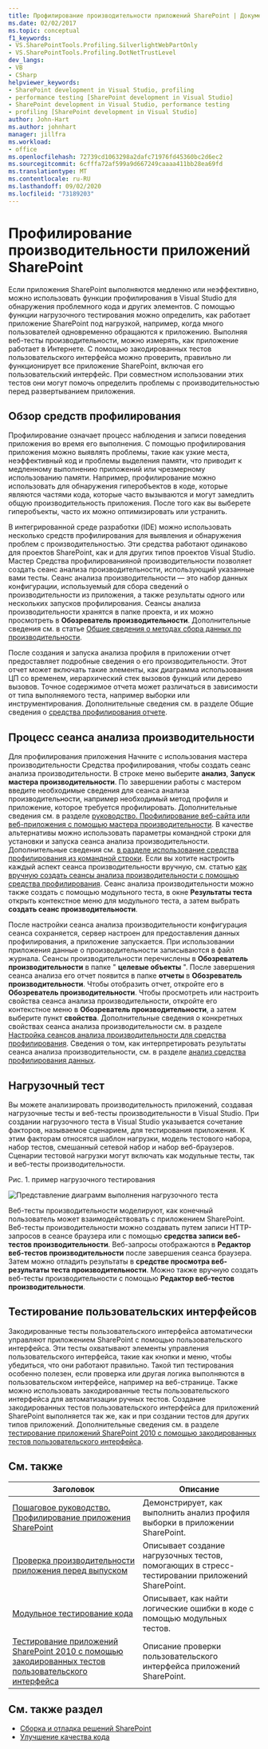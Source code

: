 ```yaml
---
title: Профилирование производительности приложений SharePoint | Документация Майкрософт
ms.date: 02/02/2017
ms.topic: conceptual
f1_keywords:
- VS.SharePointTools.Profiling.SilverlightWebPartOnly
- VS.SharePointTools.Profiling.DotNetTrustLevel
dev_langs:
- VB
- CSharp
helpviewer_keywords:
- SharePoint development in Visual Studio, profiling
- performance testing [SharePoint development in Visual Studio]
- SharePoint development in Visual Studio, performance testing
- profiling [SharePoint development in Visual Studio]
author: John-Hart
ms.author: johnhart
manager: jillfra
ms.workload:
- office
ms.openlocfilehash: 72739cd1063298a2dafc71976fd45360bc2d6ec2
ms.sourcegitcommit: 6cfffa72af599a9d667249caaaa411bb28ea69fd
ms.translationtype: MT
ms.contentlocale: ru-RU
ms.lasthandoff: 09/02/2020
ms.locfileid: "73189203"
---
```

# <a name="profile-the-performance-of-sharepoint-applications"></a>Профилирование производительности приложений SharePoint

Если приложения SharePoint выполняются медленно или неэффективно, можно использовать функции профилирования в Visual Studio для обнаружения проблемного кода и других элементов. С помощью функции нагрузочного тестирования можно определить, как работает приложение SharePoint под нагрузкой, например, когда много пользователей одновременно обращаются к приложению. Выполняя веб-тесты производительности, можно измерять, как приложение работает в Интернете. С помощью закодированных тестов пользовательского интерфейса можно проверить, правильно ли функционирует все приложение SharePoint, включая его пользовательский интерфейс. При совместном использовании этих тестов они могут помочь определить проблемы с производительностью перед развертыванием приложения.

## <a name="profile-tools-overview"></a>Обзор средств профилирования

Профилирование означает процесс наблюдения и записи поведения приложения во время его выполнения. С помощью профилирования приложения можно выявлять проблемы, такие как узкие места, неэффективный код и проблемы выделения памяти, что приводит к медленному выполнению приложений или чрезмерному использованию памяти. Например, профилирование можно использовать для обнаружения гиперобъектов в коде, которые являются частями кода, которые часто вызываются и могут замедлить общую производительность приложения. После того как вы выберете гиперобъекты, часто их можно оптимизировать или устранить.

В интегрированной среде разработки (IDE) можно использовать несколько средств профилирования для выявления и обнаружения проблем с производительностью. Эти средства работают одинаково для проектов SharePoint, как и для других типов проектов Visual Studio. Мастер Средства профилированияной производительности позволяет создать сеанс анализа производительности, использующий указанные вами тесты. Сеанс анализа производительности — это набор данных конфигурации, используемый для сбора сведений о производительности из приложения, а также результаты одного или нескольких запусков профилирования. Сеансы анализа производительности хранятся в папке проекта, и их можно просмотреть в **Обозреватель производительности**. Дополнительные сведения см. в статье [Общие сведения о методах сбора данных по производительности](../profiling/understanding-performance-collection-methods.md).

После создания и запуска анализа профиля в приложении отчет предоставляет подробные сведения о его производительности. Этот отчет может включать такие элементы, как диаграмма использования ЦП со временем, иерархический стек вызовов функций или дерево вызовов. Точное содержимое отчета может различаться в зависимости от типа выполняемого теста, например выборки или инструментирования. Дополнительные сведения см. в разделе Общие сведения о [средства профилирования отчете](../profiling/performance-report-overview.md).

## <a name="performance-session-process"></a>Процесс сеанса анализа производительности

Для профилирования приложения Начните с использования мастера производительности Средства профилирования, чтобы создать сеанс анализа производительности. В строке меню выберите **анализ**, **Запуск мастера производительности**. По завершении работы с мастером введите необходимые сведения для сеанса анализа производительности, например необходимый метод профиля и приложение, которое требуется профилировать. Дополнительные сведения см. в разделе [руководство. Профилирование веб-сайта или веб-приложения с помощью мастера производительности](../profiling/how-to-collect-performance-data-for-a-web-site.md). В качестве альтернативы можно использовать параметры командной строки для установки и запуска сеанса анализа производительности. Дополнительные сведения см. [в разделе использование средства профилирования из командной строки](../profiling/using-the-profiling-tools-from-the-command-line.md). Если вы хотите настроить каждый аспект сеанса производительности вручную, см. статью [как вручную создать сеансы анализа производительности с помощью средства профилирования](../profiling/how-to-manually-create-performance-sessions.md). Сеанс анализа производительности можно также создать с помощью модульного теста, в окне **Результаты теста** открыть контекстное меню для модульного теста, а затем выбрать **создать сеанс производительности**.

После настройки сеанса анализа производительности конфигурация сеанса сохраняется, сервер настроен для предоставления данных профилирования, а приложение запускается. При использовании приложения данные о производительности записываются в файл журнала. Сеансы производительности перечислены в **Обозреватель производительности** в папке " **целевые объекты** ". После завершения сеанса анализа его отчет появится в папке **отчеты** в **Обозреватель производительности**. Чтобы отобразить отчет, откройте его в **Обозреватель производительности**. Чтобы просмотреть или настроить свойства сеанса анализа производительности, откройте его контекстное меню в **Обозреватель производительности**, а затем выберите пункт **свойства**. Дополнительные сведения о конкретных свойствах сеанса анализа производительности см. в разделе [Настройка сеансов анализа производительности для средства профилирования](../profiling/configuring-performance-sessions.md). Сведения о том, как интерпретировать результаты сеанса анализа производительности, см. в разделе [анализ средства профилирования данных](../profiling/analyzing-performance-tools-data.md).

## <a name="stress-test"></a>Нагрузочный тест

Вы можете анализировать производительность приложений, создавая нагрузочные тесты и веб-тесты производительности в Visual Studio. При создании нагрузочного теста в Visual Studio указывается сочетание факторов, называемое сценарием, для тестирования приложения. К этим факторам относятся шаблон нагрузки, модель тестового набора, набор тестов, смешанный сетевой набор и набор веб-браузеров. Сценарии тестовой нагрузки могут включать как модульные тесты, так и веб-тесты производительности.

Рис. 1. пример нагрузочного тестирования

![Представление диаграмм выполнения нагрузочного теста](../sharepoint/media/load-webgraphs.png "Представление диаграмм выполнения нагрузочного теста")

Веб-тесты производительности моделируют, как конечный пользователь может взаимодействовать с приложением SharePoint. Веб-тесты производительности можно создавать путем записи HTTP-запросов в сеансе браузера или с помощью **средства записи веб-тестов производительности**. Веб-запросы отображаются в **Редактор веб-тестов производительности** после завершения сеанса браузера. Затем можно отладить результаты в **средстве просмотра веб-результаты теста производительности**. Можно также вручную создать веб-тесты производительности с помощью **Редактор веб-тестов производительности**.

## <a name="test-user-interfaces"></a>Тестирование пользовательских интерфейсов

Закодированные тесты пользовательского интерфейса автоматически управляют приложением SharePoint с помощью пользовательского интерфейса. Эти тесты охватывают элементы управления пользовательского интерфейса, такие как кнопки и меню, чтобы убедиться, что они работают правильно. Такой тип тестирования особенно полезен, если проверка или другая логика выполняются в пользовательском интерфейсе, например на веб-странице. Также можно использовать закодированные тесты пользовательского интерфейса для автоматизации ручных тестов. Создание закодированных тестов пользовательского интерфейса для приложений SharePoint выполняется так же, как и при создании тестов для других типов приложений. Дополнительные сведения см. в разделе [тестирование приложений SharePoint 2010 с помощью закодированных тестов пользовательского интерфейса](/visualstudio/test/testing-sharepoint-2010-applications-with-coded-ui-tests?view=vs-2015).

## <a name="related-topics"></a>См. также

|Заголовок|Описание|
|-----------|-----------------|
|[Пошаговое руководство. Профилирование приложения SharePoint](../sharepoint/walkthrough-profiling-a-sharepoint-application.md)|Демонстрирует, как выполнить анализ профиля выборки в приложении SharePoint.|
|[Проверка производительности приложения перед выпуском](/azure/devops/test/load-test/run-performance-tests-app-before-release?view=vsts)|Описывает создание нагрузочных тестов, помогающих в стресс-тестировании приложений SharePoint.|
|[Модульное тестирование кода](../test/unit-test-your-code.md)|Описывает, как найти логические ошибки в коде с помощью модульных тестов.|
|[Тестирование приложений SharePoint 2010 с помощью закодированных тестов пользовательского интерфейса](/visualstudio/test/testing-sharepoint-2010-applications-with-coded-ui-tests?view=vs-2015)|Описание проверки пользовательского интерфейса приложений SharePoint.|

## <a name="see-also"></a>См. также раздел

- [Сборка и отладка решений SharePoint](../sharepoint/building-and-debugging-sharepoint-solutions.md)
- [Улучшение качества кода](../test/improve-code-quality.md)
